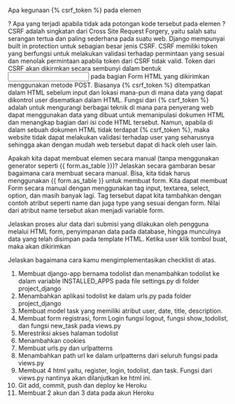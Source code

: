  Apa kegunaan {% csrf_token %} pada elemen <form>? Apa yang terjadi apabila tidak ada potongan kode tersebut pada elemen <form>?
CSRF adalah singkatan dari Cross Site Request Forgery, yaitu salah satu serangan tertua dan paling sederhana pada suatu web. Django mempunyai built in protection untuk sebagian besar jenis CSRF. CSRF memiliki token yang berfungsi untuk melakukan validasi terhadap permintaan yang sesuai dan menolak permintaan apabila token dari CSRF tidak valid. Token dari CSRF akan dikirmkan secara sembunyi dalam bentuk <input> pada bagian Form HTML yang dikirimkan menggunakan metode POST.  Biasanya {% csrf_token %} ditempatkan dalam HTML sebelum input dan lokasi mana-pun di mana data yang dapat dikontrol user disematkan dalam HTML. Fungsi dari {% csrf_token %} adalah untuk mengurangi berbagai teknik di mana para penyerang web dapat menggunakan data yang dibuat untuk memanipulasi dokumen HTML dan menangkap bagian dari isi code HTML tersebut. Namun, apabila di dalam sebuah dokumen HTML tidak terdapat {% csrf_token %}, maka website tidak dapat melakukan validasi terhadap user yang seharusnya sehingga akan dengan mudah web tersebut dapat di hack oleh user lain.

 Apakah kita dapat membuat elemen <form> secara manual (tanpa menggunakan generator seperti {{ form.as_table }})? Jelaskan secara gambaran besar bagaimana cara membuat <form> secara manual.
 Bisa, kita tidak harus menggunakan {{ form.as_table }} untuk membuat form. Kita dapat membuat Form secara manual dengan menggunakan tag input, textarea, select, option, dan masih banyak lagi. Tag tersebut dapat kita tambahkan dengan contoh atribut seperti name dan juga type yang sesuai dengan form. Nilai dari atribut name tersebut akan menjadi variable form.

 Jelaskan proses alur data dari submisi yang dilakukan oleh pengguna melalui HTML form, penyimpanan data pada database, hingga munculnya data yang telah disimpan pada template HTML.
 Ketika user klik tombol buat, maka akan dikirimkan

 Jelaskan bagaimana cara kamu mengimplementasikan checklist di atas.
 1. Membuat django-app bernama todolist dan menambahkan todolist ke dalam variable INSTALLED_APPS pada file settings.py di folder project_django
 2. Menambahkan aplikasi todolist ke dalam urls.py pada folder project_django
 3. Membuat model task yang memiliki atribut user, date, title, description.
 4. Membuat form registrasi, form Login fungsi logout, fungsi show_todolist, dan fungsi new_task pada views.py
 5. Merestriksi akses halaman todolist
 6. Menambahkan cookies
 7. Membuat urls.py dan urlpatterns  
 8. Menambahkan path url ke dalam urlpatterns dari seluruh fungsi pada views.py
 9. Membuat 4 html yaitu, register, login, todolist, dan task. Fungsi dari views.py nantinya akan dilanjutkan ke html ini.
 10. Git add, commit, push dan deploy ke Heroku
 11. Membuat 2 akun dan 3 data pada akun Heroku